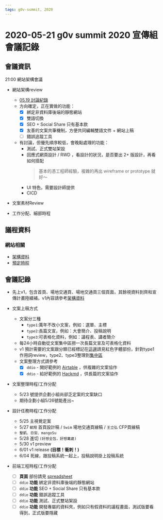 ```yaml
---
tags: g0v-summit, 2020
---
```


# 2020-05-21 g0v summit 2020 宣傳組會議記錄

## 會議資訊

21:00 網站架構會議

* 網站架構review
  - [05.19 討論紀錄](/JPneelL6Snqa_1WnB4WT1g)
  - 方向確定，正在實做的功能：
    - [x] 綁定非資料庫後端的靜態網站
    - [x] 雙語切換
    - [x] SEO + Social Share 只有基本款
    - [x] 友善的文案共筆機制，方便共同編輯雙語文件 + 網站上稿
    - [ ] 錯誤追蹤工具
  - 有討論，但優先順序較低，會晚點處理的功能：
    - 測試、正式雙站架設
    - 回應式網頁設計 / RWD ，看設計的狀況，是否要出 2+ 版設計，再看如何搭配
      > 基本的憑工程師經驗，複雜的再出 wireframe or prototype 就好～
    - UI 特色，需要設計師提供
    - CICD

* 文案素材Review
* 工作分配、細部時程

    
## 議程資料

### 網站相關
- [架構資料](https://g0v.hackmd.io/@ODrkl-1rScWpK6S1uQCQDw/g0v-summit-2020-marketing/https%3A%2F%2Fdocs.google.com%2Fspreadsheets%2Fd%2F1sLEAWmGcftrh7Wd9TkwS7XC9oaGjJj60yphGa-i96JM%2Fedit%23gid%3D1463288659) 
- [預定時程](https://g0v.hackmd.io/@ODrkl-1rScWpK6S1uQCQDw/g0v-summit-2020-marketing/https%3A%2F%2Fdocs.google.com%2Fspreadsheets%2Fd%2F1sLEAWmGcftrh7Wd9TkwS7XC9oaGjJj60yphGa-i96JM%2Fedit%23gid%3D1463288659)
## 會議記錄
- 先上v1，包含首頁、場地交通頁、場地交通頁三個頁面，其餘視資料到齊和宣傳計畫陸續補，v1內容請參考[架構資料](https://docs.google.com/spreadsheets/d/1sLEAWmGcftrh7Wd9TkwS7XC9oaGjJj60yphGa-i96JM/edit#gid=1650118086https://docs.google.com/spreadsheets/d/1sLEAWmGcftrh7Wd9TkwS7XC9oaGjJj60yphGa-i96JM/edit#gid=1650118086)
- 文案上稿方式
    - 文案分三種
        - `type1`:萬年不改小文案，例如：選單、主標
        - `type2`:長篇文宣，例如：大會簡介、投稿說明
        - `type3`:可表格化資料，例如：議程表、講者簡介
    - 每24小時自動從文案集中區撈一次長篇文宣及可表格化資料
    - v1 預計需要的文案跟分類已經標記在[這邊](https://docs.google.com/spreadsheets/d/1sLEAWmGcftrh7Wd9TkwS7XC9oaGjJj60yphGa-i96JM/edit#gid=1650118086https://docs.google.com/spreadsheets/d/1sLEAWmGcftrh7Wd9TkwS7XC9oaGjJj60yphGa-i96JM/edit#gid=1650118086)請見紅色字體部份，針對type1作用詞review，type2、type3整理到[集中區](https://g0v.hackmd.io/@ODrkl-1rScWpK6S1uQCQDw/g0v-summit-2020-marketing/%2F%40ddio%2Fsummit-2020-articles)
    - 文案整理方式請參考
      - [x] `ddio` - 開好範例的 [Airtable](https://airtable.com/invite/l?inviteId=invanXYf8IOgeIT8V&inviteToken=a9fd267fbc60c2c723ea88299c429dbe96f3ac2d590e17b0173c242486ffe16e) ，供複雜的文案協作
      - [x] `ddio` - 給好範例的 [Hackmd](https://g0v.hackmd.io/@ddio/summit-2020-articles) ，供長篇的文案協作
- 文案整理時程/工作分配
  * 5/23 號提供企劃小組尚卻乏定案的文案缺口
  * 期待企劃小組5/26號能產出~
 

- 設計任務時程/工作分配
    * 5/25 主視覺定案
    * 5/27 `毓翔` 首頁設計稿 / `Swim` 場地交通頁線稿 / `王立弘` CFP頁線稿
    * `聖凱、日安、mangoSu` 
    * 5/28 進切 `(好想全包，好想萬歲)`
    * 5/30 v1 preview
    * 6/01 v1 release **(目標！衝刺！)** 
    * 6/04 死線，跟投稿系統一起上，投稿說明掛上投稿系統

- 前端工程時程/工作分配
  - [ ] **頁面** 部份請見 [spreadsheet](https://g0v.hackmd.io/@ODrkl-1rScWpK6S1uQCQDw/g0v-summit-2020-marketing/https%3A%2F%2Fdocs.google.com%2Fspreadsheets%2Fd%2F1sLEAWmGcftrh7Wd9TkwS7XC9oaGjJj60yphGa-i96JM%2Fedit%23gid%3D1463288659)
  - [ ] `ddio` **功能** 綁定非資料庫後端的靜態網站
  - [ ] `ddio` **功能** SEO + Social Share 只有基本款
  - [ ] `ddio` **功能** 錯誤追蹤工具
  - [ ] `ddio` **功能** 測試、正式雙站架設
  - [ ] `ddio` **功能** 開發專屬的資料夾，例如只有假資料的議程畫面，測試版要看得到，正式版要隱藏
